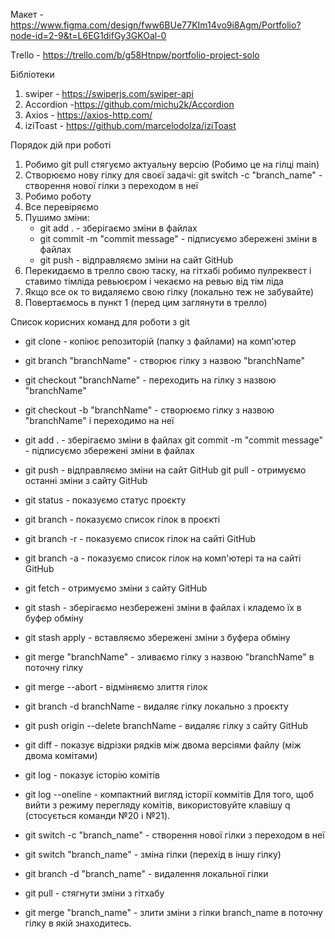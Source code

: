 Макет -
https://www.figma.com/design/fww6BUe77KIm14vo9i8Agm/Portfolio?node-id=2-9&t=L6EG1difGy3GKOal-0

Тrello - https://trello.com/b/g58Htnpw/portfolio-project-solo

Бібліотеки

1. swiper - https://swiperjs.com/swiper-api
2. Accordion -https://github.com/michu2k/Accordion
3. Axios - https://axios-http.com/
4. iziToast - https://github.com/marcelodolza/iziToast

Порядок дій при роботі

1. Робимо git pull стягуємо актуальну версію (Робимо це на гілці main)
2. Створюємо нову гілку для своєї задачі: git switch -c "branch_name" -
   створення нової гілки з переходом в неї
3. Робимо роботу
4. Все перевіряємо
5. Пушимо зміни:
   - git add . - зберігаємо зміни в файлах
   - git commit -m "commit message" - підписуємо збережені зміни в файлах
   - git push - відправляємо зміни на сайт GitHub
6. Перекидаємо в трелло свою таску, на гітхабі робимо пулреквест і ставимо
   тімліда ревьюєром і чекаємо на ревью від тім ліда
7. Якщо все ок то видаляємо свою гілку (локально теж не забувайте)
8. Повертаємось в пункт 1 (перед цим заглянути в трелло)

Список корисних команд для роботи з git

- git clone - копіює репозиторій (папку з файлами) на комп'ютер
- git branch "branchName" - створює гілку з назвою "branchName"
- git checkout "branchName" - переходить на гілку з назвою "branchName"
- git checkout -b "branchName" - створюємо гілку з назвою "branchName" і
  переходимо на неї
- git add . - зберігаємо зміни в файлах git commit -m "commit message" -
  підписуємо збережені зміни в файлах
- git push - відправляємо зміни на сайт GitHub git pull - отримуємо останні
  зміни з сайту GitHub
- git status - показуємо статус проєкту
- git branch - показуємо список гілок в проєкті
- git branch -r - показуємо список гілок на сайті GitHub
- git branch -a - показуємо список гілок на комп'ютері та на сайті GitHub
- git fetch - отримуємо зміни з сайту GitHub
- git stash - зберігаємо незбережені зміни в файлах і кладемо їх в буфер обміну
- git stash apply - вставляємо збережені зміни з буфера обміну
- git merge "branchName" - зливаємо гілку з назвою "branchName" в поточну гілку
- git merge --abort - відміняємо злиття гілок
- git branch -d branchName - видаляє гілку локально з проєкту
- git push origin --delete branchName - видаляє гілку з сайту GitHub
- git diff - показує відрізки рядків між двома версіями файлу (між двома
  комітами)
- git log - показує історію комітів
- git log --oneline - компактний вигляд історії коммітів Для того, щоб вийти з
  режиму перегляду комітів, використовуйте клавішу q (стосується команди №20 і
  №21).

- git switch -c "branch_name" - створення нової гілки з переходом в неї
- git switch "branch_name" - зміна гілки (перехід в іншу гілку)
- git branch -d "branch_name" - видалення локальної гілки
- git pull - стягнути зміни з гітхабу
- git merge "branch_name" - злити зміни з гілки branch_name в поточну гілку в
  якій знаходитесь.

